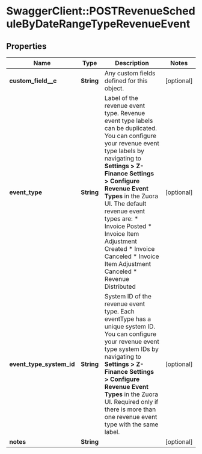 # SwaggerClient::POSTRevenueScheduleByDateRangeTypeRevenueEvent

## Properties
Name | Type | Description | Notes
------------ | ------------- | ------------- | -------------
**custom_field__c** | **String** | Any custom fields defined for this object.  | [optional] 
**event_type** | **String** | Label of the revenue event type. Revenue event type labels can be duplicated. You can configure your revenue event type labels by navigating to **Settings &gt; Z-Finance Settings &gt; Configure Revenue Event Types** in the Zuora UI. The default revenue event types are: * Invoice Posted * Invoice Item Adjustment Created * Invoice Canceled * Invoice Item Adjustment Canceled * Revenue Distributed  | [optional] 
**event_type_system_id** | **String** | System ID of the revenue event type. Each eventType has a unique system ID. You can configure your revenue event type system IDs by navigating to **Settings &gt; Z-Finance Settings &gt; Configure Revenue Event Types** in the Zuora UI.  Required only if there is more than one revenue event type with the same label.  | [optional] 
**notes** | **String** |  | [optional] 


